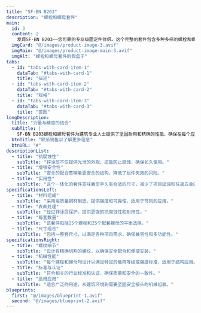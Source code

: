 ```yaml
---
title: "SF-BN B203"
description: "螺栓和螺母套件"
main:
  id: 3
  content: |
    发现SF-BN B203——您可靠的专业级固定件伴侣。这个完整的套件包含多种多样的螺栓和螺母，经过精心设计，以提供您在建筑和组装项目中最坚固的固定效果。
  imgCard: "@/images/product-image-3.avif"
  imgMain: "@/images/product-image-main-3.avif"
  imgAlt: "螺栓和螺母套件的假盒子"
tabs:
  - id: "tabs-with-card-item-1"
    dataTab: "#tabs-with-card-1"
    title: "描述"
  - id: "tabs-with-card-item-2"
    dataTab: "#tabs-with-card-2"
    title: "规格"
  - id: "tabs-with-card-item-3"
    dataTab: "#tabs-with-card-3"
    title: "蓝图"
longDescription:
  title: "力量与精度的结合"
  subTitle: |
    SF-BN B203螺栓和螺母套件为建筑专业人士提供了坚固耐用和精确的性能，确保在每个应用中都能可靠地表现，从房屋框架到机器组装。
  btnTitle: "联系销售以了解更多信息"
  btnURL: "#"
descriptionList:
  - title: "抗腐蚀性"
    subTitle: "锌涂层不仅提供光滑的外观，还能防止腐蚀，确保长久使用。"
  - title: "增强安全性"
    subTitle: "安全的配合意味着更安全的结构，降低了组件失效的风险。"
  - title: "实用性"
    subTitle: "这个一体化的套件意味着您手头有合适的尺寸，减少了项目延误和往返五金店的时间。"
specificationsLeft:
  - title: "材料组成"
    subTitle: "采用高质量钢材制造，提供强度和可靠性，适用于苛刻的应用。"
  - title: "表面处理"
    subTitle: "经过锌涂层保护，提供更强的抗腐蚀性和耐用性。"
  - title: "每套数量"
    subTitle: "该套件包括25个螺栓和25个配套螺母的平衡选择。"
  - title: "尺寸组合"
    subTitle: "包括一整套尺寸，以满足各种项目需求，确保兼容性和多功能性。"
specificationsRight:
  - title: "螺纹细节"
    subTitle: "设计有精确切割的螺纹，以确保安全配合和便捷安装。"
  - title: "机械性能"
    subTitle: "每个螺栓和螺母均设计以满足特定的载荷等级或强度标准，适用于结构应用。"
  - title: "标准与认证"
    subTitle: "符合相关的行业标准和认证，确保质量和安全的一致性。"
  - title: "适用应用"
    subTitle: "适合广泛的用途，从建筑环境到需要坚固安全接头的机械组装。"
blueprints:
  first: "@/images/blueprint-1.avif"
  second: "@/images/blueprint-2.avif"
---
```

